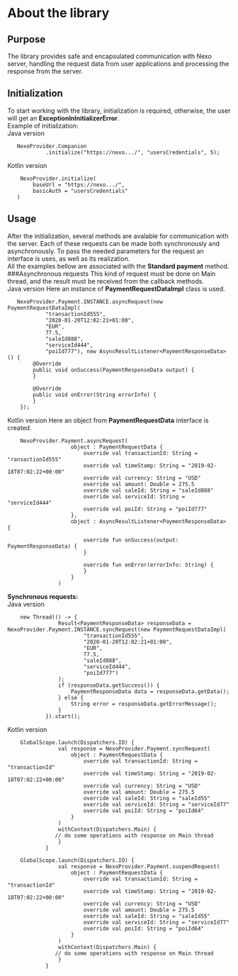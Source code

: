 # About the library
## Purpose
The library provides safe and encapsulated communication with Nexo server, handling the request data from user applications and processing the response from the server.
## Initialization
To start working with the library, initialization is required, otherwise, the user will get an **ExceptionInInitializerError**.<br/>
Example of initialization:<br/>
Java version

       NexoProvider.Companion
                .initialize("https://nexo.../", "usersCredentials", 5);
Kotlin version

        NexoProvider.initialize(
            baseUrl = "https://nexo.../",
            basicAuth = "usersCredentials"
       )
## Usage
After the initialization, several methods are avalable for communication with the server. Each of these requests can be made both synchronously and asynchronously. To pass the needed parameters for the request an interface is uses, as well as its realization.<br/>
All the examples bellow are associated with the **Standard payment** method.<br/>
###Asynchronous requests
This kind of request must be done on Main thread, and the result must be received from the callback methods.<br/>
Java version
Here an instance of **PaymentRequestDataImpl** class is used.

       NexoProvider.Payment.INSTANCE.asyncRequest(new PaymentRequestDataImpl(
                "transactionId555",
                "2020-01-20T12:02:21+01:00",
                "EUR",
                77.5,
                "saleId888",
                "serviceId444",
                "poiId777"), new AsyncResultListener<PaymentResponseData>() {
            @Override
            public void onSuccess(PaymentResponseData output) {
            }
  
            @Override
            public void onError(String errorInfo) {
            }
        });
Kotlin version
Here an object from **PaymentRequestData** interface is created.

        NexoProvider.Payment.asyncRequest(
                        object : PaymentRequestData {
                            override val transactionId: String = "ransactionId555"
                            override val timeStamp: String = "2019-02-18T07:02:22+00:00"
                            override val currency: String = "USD"
                            override val amount: Double = 275.5
                            override val saleId: String = "saleId888"
                            override val serviceId: String = "serviceId444"
                            override val poiId: String = "poiId777"
                        },
                        object : AsyncResultListener<PaymentResponseData> {

                            override fun onSuccess(output: PaymentResponseData) {
                            }

                            override fun onError(errorInfo: String) {
                            }
                        }
                    )
**Synchronous requests:** <br/>
Java version

        new Thread(() -> {
                    Result<PaymentResponseData> responseData = NexoProvider.Payment.INSTANCE.syncRequest(new PaymentRequestDataImpl(
                            "transactionId555",
                            "2020-01-20T12:02:21+01:00",
                            "EUR",
                            77.5,
                            "saleId888",
                            "serviceId444",
                            "poiId777")
                    );
                    if (responseData.getSuccess()) {
                        PaymentResponseData data = responseData.getData();
                    } else {
                        String error = responseData.getErrorMessage();
                    }
                }).start();
Kotlin version

        GlobalScope.launch(Dispatchers.IO) {
                    val response = NexoProvider.Payment.syncRequest(
                        object : PaymentRequestData {
                            override val transactionId: String = "transactionId"
                            override val timeStamp: String = "2019-02-18T07:02:22+00:00"
                            override val currency: String = "USD"
                            override val amount: Double = 275.5
                            override val saleId: String = "saleId55"
                            override val serviceId: String = "serviceId77"
                            override val poiId: String = "poiId64"
                        }
                    )
                    withContext(Dispatchers.Main) {
                   // do some operations with response on Main thread
                    }
                }

        GlobalScope.launch(Dispatchers.IO) {
                    val response = NexoProvider.Payment.suspendRequest(
                        object : PaymentRequestData {
                            override val transactionId: String = "transactionId"
                            override val timeStamp: String = "2019-02-18T07:02:22+00:00"
                            override val currency: String = "USD"
                            override val amount: Double = 275.5
                            override val saleId: String = "saleId55"
                            override val serviceId: String = "serviceId77"
                            override val poiId: String = "poiId64"
                        }
                    )
                    withContext(Dispatchers.Main) {
                   // do some operations with response on Main thread
                    }
                }









